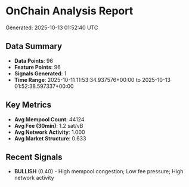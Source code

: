# OnChain Analysis Report
Generated: 2025-10-13 01:52:40 UTC

## Data Summary
- **Data Points**: 96
- **Feature Points**: 96
- **Signals Generated**: 1
- **Time Range**: 2025-10-11 11:53:34.937576+00:00 to 2025-10-13 01:52:38.597337+00:00

## Key Metrics
- **Avg Mempool Count**: 44124
- **Avg Fee (30min)**: 1.2 sat/vB
- **Avg Network Activity**: 1.000
- **Avg Market Structure**: 0.633

## Recent Signals
- **BULLISH** (0.40) - High mempool congestion; Low fee pressure; High network activity
